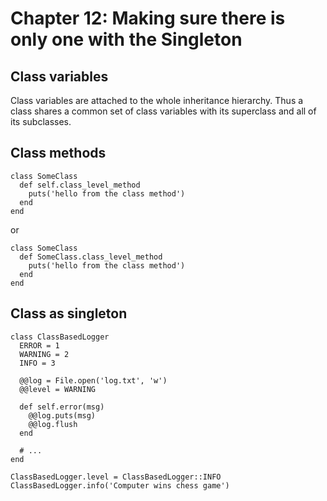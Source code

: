 # Chapter 12: Making sure there is only one with the Singleton

## Class variables

Class variables are attached to the whole inheritance hierarchy. Thus a class shares a common set of class variables with its superclass and all of its subclasses.

## Class methods

```
class SomeClass
  def self.class_level_method
    puts('hello from the class method')
  end
end
```

or

```
class SomeClass
  def SomeClass.class_level_method
    puts('hello from the class method')
  end
end
```

## Class as singleton

```
class ClassBasedLogger
  ERROR = 1
  WARNING = 2
  INFO = 3

  @@log = File.open('log.txt', 'w')
  @@level = WARNING

  def self.error(msg)
    @@log.puts(msg)
    @@log.flush
  end

  # ...
end

ClassBasedLogger.level = ClassBasedLogger::INFO
ClassBasedLogger.info('Computer wins chess game')
```

